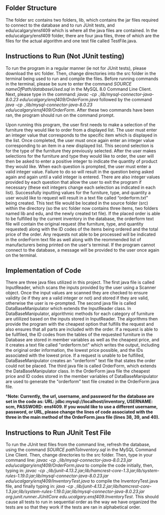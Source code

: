 ## Folder Structure

The folder src contains two folders, lib, which contains the jar files required to connect to the database and to run JUnit tests, and edu/ucalgary/ensf409 which is where all the java files are contained. In the edu/ucalgary/ensf409 folder, there are four java files, three of which are the files for the actual algorithm and one test file called TestFile.java.

## Instructions to Run (Not JUnit testing)

To run the program in a regular manner (ie not for JUnit tests), please download the src folder. Then, change directories into the src folder in the terminal being used to run and compile the files. Before running commands in the terminal, please be sure to enter the command *SOURCE nameOfPath/databaseUsed.sql* in the MySQL 8.0 Command Line Client. Next, please type in the command: *javac -cp .;lib/mysql-connector-java-8.0.23 edu/ucalgary/ensf409/OrderForm.java* followed by the command *java -cp .;lib/mysql-connector-java-8.0.23 edu/ucalgary/ensf409/OrderForm*.
After these two commands have been ran, the program should run on the command prompt.

Upon running this program, the user first needs to make a selection of the furniture they would like to order from a displayed list. The user must enter an integer value that corresponds to the specific item which is displayed in the list. Once completed, the user must once again enter an integer value corresponding to an item in a new displayed list. This second selection is for the type of the furniture they previously selected. After the user makes selections for the furniture and type they would like to order, the user will then be asked to enter a positive integer to indicate the quantity of product they would like. When each question is prompted, the user must enter a valid integer value. Failure to do so will result in the question being asked again and again until a valid integer is entered. There are also integer values provided by each question that allow the user to exit the program if necessary (these exit integers change each selection as indicated in each list). Successfully inputting values for the furniture, type, and quantity a user would like to request will result in a text file called “orderform.txt” being created. This text file would be located in the source folder (src) within the directory (so the src folder now contains three items, two folders named lib and edu, and the newly created txt file). If the placed order is able to be fulfilled by the current inventory in the database, the orderform text file will contain the original request (the furniture, type, and quantity requested) along with the ID codes of the items being ordered and the total price of the order. Any requests not able to be processed will be indicated in the orderForm text file as well along with the reommended list of manufacturers being printed on the user's terminal. If the program cannot connect to the database, a message will be provided to the user once again on the terminal.

## Implementation of Code
There are three java files utilized in this project. The first java file is called InputReader, which scans the inputs provided by the user using a Scanner object. Once the input values are scanned they are checked to ensure validity (ie if they are a valid integer or not) and stored if they are valid, otherwise the user is re-prompted. The second java file is called DataBaseManipulator which extends the InputReader class. In DataBaseManipulator, algorithmic methods for each category of furniture are utlilized based on the inputs stored in InputReader. The algorithms then provide the program with the cheapest option that fulfills the request and also ensures that all parts are included with the order. If a request is able to be fullfiled, the ID codes from the tables of the requested furniture in the Database are stored in member variables as well as the cheapest price, and it creates a text file called "orderform.txt" which writes the output, including the original order information, the lowest price possible, and the IDs associated with the lowest price. If a request is unable to be fulfilled, DataBaseManipulator creates an "orderform" text file that states the order could not be placed. The third java file is called OrderForm, which extends the DataBaseManipulator class. In the OrderForm java file the cheapest price and ID codes stored in the member variables of DataBaseManipulator are used to generate the "orderform" text file created in the OrderForm java file.

***Note: Currently, the url, username, and password for the database are set in the code as: URL: jdbc:mysql://localhost/inventory, USERNAME: scm, PASSWORD: ensf409. If you would like to use a different username, password, or URL, please change the lines of code associated with the three in the main method of the OrderForm.java file (lines 38, 39, and 40).**

## Instructions to Run JUnit Test File
To run the JUnit test files from the command line, refresh the database, using the command *SOURCE pathToInventory.sql* in the MySQL Command Line Client. Then, change directories to the src folder. Then, type in your command line: *javac -cp .;lib/mysql-connector-java-8.0.23.jar edu/ucalgary/ensf409/OrderForm.java* to compile the code initially, then, typing in: *javac -cp .;lib/junit-4.13.2.jar;lib/hamcrest-core-1.3.jar;lib/system-rules-1.19.0.jar;lib/mysql-connector-java-8.0.23.jar edu/ucalgary/ensf409/InventoryTest.java* to compile the InventoryTest.java file, and finally typing in: *java -cp .;lib/junit-4.13.2.jar;lib/hamcrest-core-1.3.jar;lib/system-rules-1.19.0.jar;lib/mysql-connector-java-8.0.23.jar org.junit.runner.JUnitCore edu.ucalgary.ensf409.InventoryTest*. This should cause all tests to run in sequential order as the way we have organized the tests are so that they work if the tests are ran in alphabetical order.
